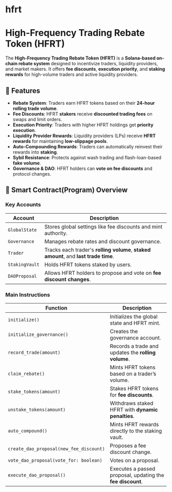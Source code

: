 # hfrt
# High-Frequency Trading Rebate Token (HFRT)

The **High-Frequency Trading Rebate Token (HFRT)** is a **Solana-based on-chain rebate system** designed to incentivize traders, liquidity providers, and market makers. It offers **fee discounts**, **execution priority**, and **staking rewards** for high-volume traders and active liquidity providers.

## 🚀 Features

- **Rebate System**: Traders earn HFRT tokens based on their **24-hour rolling trade volume**.
- **Fee Discounts**: HFRT **stakers** receive **discounted trading fees** on swaps and limit orders.
- **Execution Priority**: Traders with higher HFRT holdings get **priority execution**.
- **Liquidity Provider Rewards**: Liquidity providers (LPs) receive **HFRT rewards** for maintaining **low-slippage pools**.
- **Auto-Compounding Rewards**: Traders can automatically reinvest their rewards into **staking**.
- **Sybil Resistance**: Protects against wash trading and flash-loan-based **fake volume**.
- **Governance & DAO**: HFRT holders can **vote on fee discounts** and protocol changes.

## 📜 Smart Contract(Program) Overview

### **Key Accounts**
| **Account**       | **Description** |
|------------------|---------------|
| `GlobalState` | Stores global settings like fee discounts and mint authority. |
| `Governance` | Manages rebate rates and discount governance. |
| `Trader` | Tracks each trader's **rolling volume**, **staked amount**, and **last trade time**. |
| `StakingVault` | Holds HFRT tokens staked by users. |
| `DAOProposal` | Allows HFRT holders to propose and vote on **fee discount changes**. |

### **Main Instructions**
| **Function** | **Description** |
|-------------|---------------|
| `initialize()` | Initializes the global state and HFRT mint. |
| `initialize_governance()` | Creates the governance account. |
| `record_trade(amount)` | Records a trade and updates the **rolling volume**. |
| `claim_rebate()` | Mints HFRT tokens based on a trader’s volume. |
| `stake_tokens(amount)` | Stakes HFRT tokens for **fee discounts**. |
| `unstake_tokens(amount)` | Withdraws staked HFRT with **dynamic penalties**. |
| `auto_compound()` | Mints HFRT rewards directly to the staking vault. |
| `create_dao_proposal(new_fee_discount)` | Proposes a fee discount change. |
| `vote_dao_proposal(vote_for: boolean)` | Votes on a proposal. |
| `execute_dao_proposal()` | Executes a passed proposal, updating the **fee discount**. |
